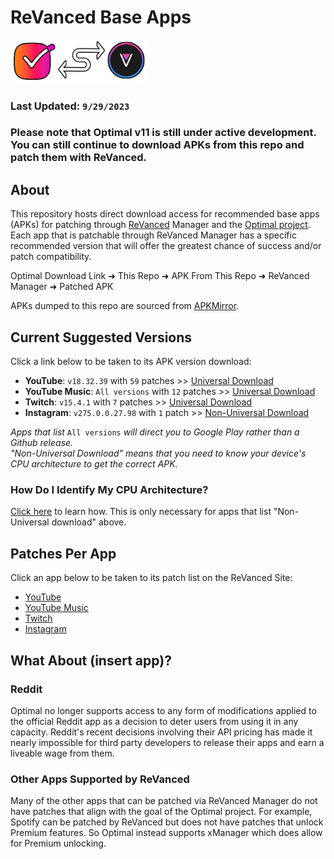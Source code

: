 # ReVanced Base Apps
<img src="https://raw.githubusercontent.com/gabefletch/ReVanced-BaseApps/main/banner/rvba-banner.png" width=220>

### Last Updated: `9/29/2023`
### Please note that Optimal v11 is still under active development. You can still continue to download APKs from this repo and patch them with ReVanced.

## About
This repository hosts direct download access for recommended base apps (APKs) for patching through [ReVanced](https://revanced.app) Manager and the [Optimal project](https://github.com/gabefletch/optimal-v11). Each app that is patchable through ReVanced Manager has a specific recommended version that will offer the greatest chance of success and/or patch compatibility.<br>

Optimal Download Link ➜ This Repo ➜ APK From This Repo ➜ ReVanced Manager ➜ Patched APK<br>

APKs dumped to this repo are sourced from [APKMirror](https://apkmirror.com).

## Current Suggested Versions

Click a link below to be taken to its APK version download:
- **YouTube**: `v18.32.39` with `59` patches >> [Universal Download](https://github.com/gabefletch/ReVanced-BaseApps/releases/tag/YT-v18.32.39)
- **YouTube Music**: `All versions` with `12` patches >> [Universal Download](https://play.google.com/store/apps/details?id=com.google.android.apps.youtube.music)
- **Twitch**: `v15.4.1` with `7` patches >> [Universal Download](https://github.com/gabefletch/ReVanced-BaseApps/releases/tag/TW-v15.4.1)
- **Instagram**: `v275.0.0.27.98` with `1` patch >> [Non-Universal Download](https://github.com/gabefletch/ReVanced-BaseApps/releases/tag/IG-v275.0.0.27.98)<br>

_Apps that list_ `All versions` _will direct you to Google Play rather than a Github release._<br>
_"Non-Universal Download" means that you need to know your device's CPU architecture to get the correct APK._

### How Do I Identify My CPU Architecture?
[Click here](https://github.com/gabefletch/ReVanced-BaseApps/blob/main/cpu-arch-help.md) to learn how. This is only necessary for apps that list "Non-Universal download" above.
## Patches Per App
Click an app below to be taken to its patch list on the ReVanced Site:
- [YouTube](https://revanced.app/patches?pkg=com.google.android.youtube) 
- [YouTube Music](https://revanced.app/patches?pkg=com.google.android.apps.youtube.music) 
- [Twitch](https://revanced.app/patches?pkg=tv.twitch.android.app)
- [Instagram](https://revanced.app/patches?pkg=com.instagram.android)

## What About (insert app)?
### Reddit
Optimal no longer supports access to any form of modifications applied to the official Reddit app as a decision to deter users from using it in any capacity. Reddit's recent decisions involving their API pricing has made it nearly impossible for third party developers to release their apps and earn a liveable wage from them.
### Other Apps Supported by ReVanced
Many of the other apps that can be patched via ReVanced Manager do not have patches that align with the goal of the Optimal project. For example, Spotify can be patched by ReVanced but does not have patches that unlock Premium features. So Optimal instead supports xManager which does allow for Premium unlocking.
